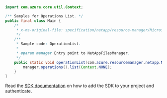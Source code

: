 ```java
import com.azure.core.util.Context;

/** Samples for Operations List. */
public final class Main {
    /*
     * x-ms-original-file: specification/netapp/resource-manager/Microsoft.NetApp/stable/2021-10-01/examples/OperationList.json
     */
    /**
     * Sample code: OperationList.
     *
     * @param manager Entry point to NetAppFilesManager.
     */
    public static void operationList(com.azure.resourcemanager.netapp.NetAppFilesManager manager) {
        manager.operations().list(Context.NONE);
    }
}
```

Read the [SDK documentation](https://github.com/Azure/azure-sdk-for-java/blob/azure-resourcemanager-netapp_1.0.0-beta.8/sdk/netapp/azure-resourcemanager-netapp/README.md) on how to add the SDK to your project and authenticate.
